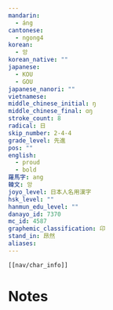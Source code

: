```yaml
---
mandarin:
  - áng
cantonese:
  - ngong4
korean:
  - 앙
korean_native: ""
japanese:
  - KOU
  - GOU
japanese_nanori: ""
vietnamese:
middle_chinese_initial: ŋ
middle_chinese_final: ɑŋ
stroke_count: 8
radical: 日
skip_number: 2-4-4
grade_level: 先進
pos: ""
english:
  - proud
  - bold
羅馬字: ang
韓文: 앙
joyo_level: 日本人名用漢字
hsk_level: ""
hanmun_edu_level: ""
danayo_id: 7370
mc_id: 4587
graphemic_classification: 卬
stand_in: 昂然
aliases:
---
```

```meta-bind-embed
[[nav/char_info]]
```

# Notes
